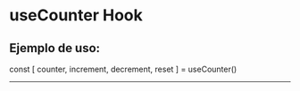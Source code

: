 # useCounter Hook

Ejemplo de uso:
------

const [ counter, increment, decrement, reset ] = useCounter()

------
